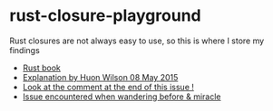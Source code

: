 # rust-closure-playground
Rust closures are not always easy to use, so this is where I store my findings

* [Rust book](https://doc.rust-lang.org/book/closures.html)
* [Explanation by Huon Wilson 08 May 2015](http://huonw.github.io/blog/2015/05/finding-closure-in-rust/)
* [Look at the comment at the end of this issue !](https://github.com/rust-lang/rust/issues/21460)
* [Issue encountered when wandering before & miracle](https://github.com/rust-lang/rust/issues/19596)
